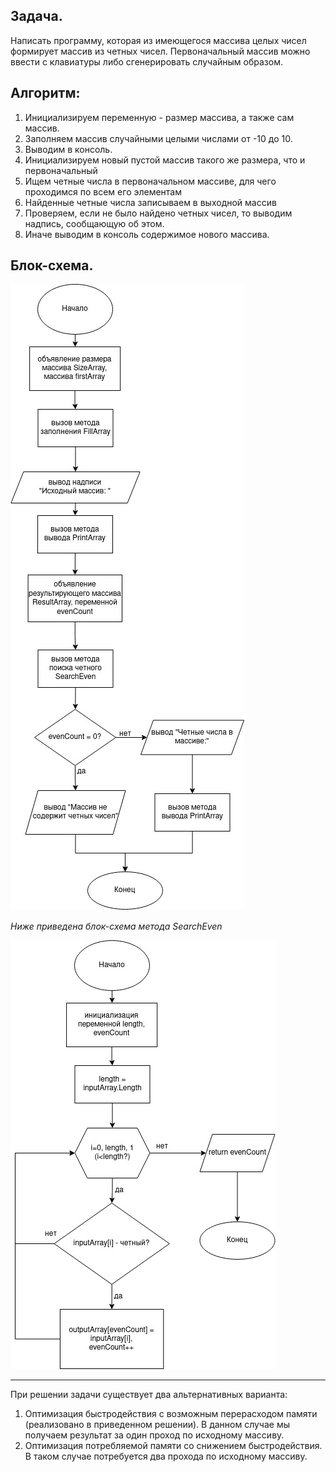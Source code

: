 ## Задача.
Написать программу, которая из имеющегося массива целых чисел формирует массив из четных чисел. Первоначальный массив можно ввести с клавиатуры либо сгенерировать случайным образом.

## Алгоритм:
1. Инициализируем переменную - размер массива, а также сам массив.
2. Заполняем массив случайными целыми числами от -10 до 10.
3. Выводим в консоль.
3. Инициализируем новый пустой массив такого же размера, что и первоначальный
4. Ищем четные числа в первоначальном массиве, для чего проходимся по всем его элементам
5. Найденные четные числа записываем в выходной массив
6. Проверяем, если не было найдено четных чисел, то выводим надпись, сообщающую об этом.
7. Иначе выводим в консоль содержимое нового массива.

## Блок-схема.
![Блок-схема_решения_задачи](Images/Diagram02.jpg "Блок-схема")

*Ниже приведена блок-схема метода SearchEven*

![Блок-схема_метода](Images/Diagram03.jpg "Блок-схема метода")

---

При решении задачи существует два альтернативных варианта:
1. Оптимизация быстродействия с возможным перерасходом памяти (реализовано в приведенном решении). В данном случае мы получаем результат за один проход по исходному массиву.
2. Оптимизация потребляемой памяти со снижением  быстродействия. В таком случае потребуется два прохода по исходному  массиву.
